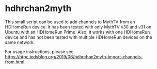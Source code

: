# hdhrchan2myth
This small script can be used to add channels to MythTV from an HDHomeRun device.  It has been tested with only MythTV v30 and v31 on Ubuntu with an HDHomeRun Prime.  Also, it works with one HDHomeRun device and has not been tested with multiple HDHomeRun devices on the same network.

For usage instructions, please see https://htpc.tedsblog.org/2019/06/hdhrchan2myth-import-channels-from.html.
